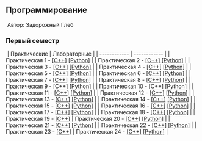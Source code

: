 ## Программирование
​
Автор: Задорожный Глеб
​
### Первый семестр
​
| Практические | Лабораторные |
| ------------ | ------------ |
| Практическая 1 -  [[C++]](./Practice/01/C++/) [[Python]](./Practice/01/Python/) | 
| Практическая 2 -  [[C++]](./Practice/02/C++/) [[Python]](./Practice/02/Python/) | 
| Практическая 3 -  [[C++]](./Practice/03/C++/) [[Python]](./Practice/03/Python/) | 
| Практическая 4 -  [[C++]](./Practice/04/C++/) [[Python]](./Practice/04/Python/) | 
| Практическая 5 -  [[C++]](./Practice/05/C++/) [[Python]](./Practice/05/Python/) | 
| Практическая 6 -  [[C++]](./Practice/06/C++/) [[Python]](./Practice/06/Python/) | 
| Практическая 7 -  [[C++]](./Practice/07/C++/) [[Python]](./Practice/07/Python/) | 
| Практическая 8 -  [[C++]](./Practice/08/C++/) [[Python]](./Practice/08/Python/) | 
| Практическая 9 -  [[C++]](./Practice/09/C++/) [[Python]](./Practice/09/Python/) | 
| Практическая 10 - [[C++]](./Practice/10/C++/) [[Python]](./Practice/10/Python/) | 
| Практическая 11 - [[C++]](./Practice/11/C++/) [[Python]](./Practice/11/Python/) | 
| Практическая 12 - [[C++]](./Practice/12/C++/) [[Python]](./Practice/12/Python/) | 
| Практическая 13 - [[C++]](./Practice/13/C++/) [[Python]](./Practice/13/Python/) | 
| Практическая 14 - [[C++]](./Practice/14/C++/) [[Python]](./Practice/14/Python/) | 
| Практическая 15 - [[C++]](./Practice/15/C++/) [[Python]](./Practice/15/Python/) | 
| Практическая 16 - [[C++]](./Practice/16/C++/) [[Python]](./Practice/16/Python/) | 
| Практическая 17 - [[C++]](./Practice/17/C++/) [[Python]](./Practice/17/Python/) | 
| Практическая 18 - [[C++]](./Practice/18/C++/) [[Python]](./Practice/18/Python/) | 
| Практическая 19 - [[C++]](./Practice/19/C++/) 
| Практическая 20 - [[C++]](./Practice/20/C++/) [[Python]](./Practice/20/Python/) | 
| Практическая 21 - [[C++]](./Practice/21/C++/) [[Python]](./Practice/21/Python/) | 
| Практическая 22 - [[C++]](./Practice/22/C++/) [[Python]](./Practice/22/Python/) | 
| Практическая 23 - [[C++]](./Practice/23/C++/) 
| Практическая 24 - [[C++]](./Practice/24/C++/) [[Python]](./Practice/24/Python/) | 
